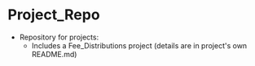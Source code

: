 # Project_Repo
- Repository for projects:
  - Includes a Fee_Distributions project (details are in project's own README.md)
